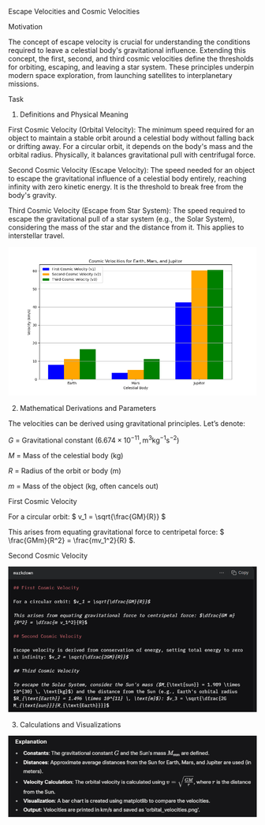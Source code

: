 Escape Velocities and Cosmic Velocities

Motivation

The concept of escape velocity is crucial for understanding the conditions required to leave a celestial body's gravitational influence. Extending this concept, the first, second, and third cosmic velocities define the thresholds for orbiting, escaping, and leaving a star system. These principles underpin modern space exploration, from launching satellites to interplanetary missions.

Task

1. Definitions and Physical Meaning

First Cosmic Velocity (Orbital Velocity): The minimum speed required for an object to maintain a stable orbit around a celestial body without falling back or drifting away. For a circular orbit, it depends on the body's mass and the orbital radius. Physically, it balances gravitational pull with centrifugal force.

Second Cosmic Velocity (Escape Velocity): The speed needed for an object to escape the gravitational influence of a celestial body entirely, reaching infinity with zero kinetic energy. It is the threshold to break free from the body's gravity.

Third Cosmic Velocity (Escape from Star System): The speed required to escape the gravitational pull of a star system (e.g., the Solar System), considering the mass of the star and the distance from it. This applies to interstellar travel.



![alt text](image-4.png)



2. Mathematical Derivations and Parameters


The velocities can be derived using gravitational principles. Let’s denote:


$G$ = Gravitational constant ($6.674 \times 10^{-11} , \text{m}^3 \text{kg}^{-1} \text{s}^{-2}$)

$M$ = Mass of the celestial body (kg)


$R$ = Radius of the orbit or body (m)


$m$ = Mass of the object (kg, often cancels out)

First Cosmic Velocity

For a circular orbit: $ v_1 = \sqrt{\frac{GM}{R}} $

This arises from equating gravitational force to centripetal force: $ \frac{GMm}{R^2} = \frac{mv_1^2}{R} $.

Second Cosmic Velocity


![alt text](<Screenshot 2025-05-28 161637.png>)

3. Calculations and Visualizations

![alt text](<Screenshot 2025-05-28 165536.png>)